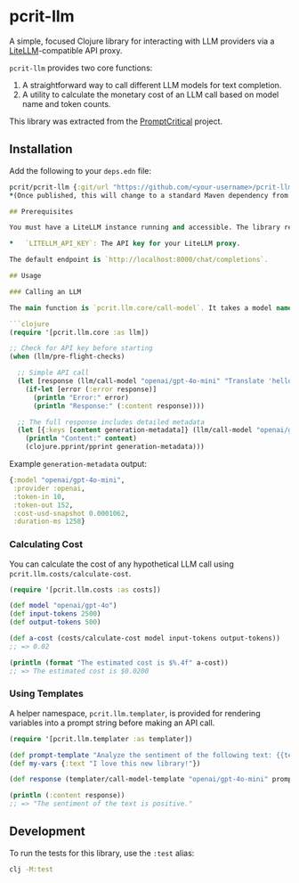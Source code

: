 # pcrit-llm

A simple, focused Clojure library for interacting with LLM providers via a [LiteLLM](https://github.com/BerriAI/litellm)-compatible API proxy.

`pcrit-llm` provides two core functions:
1.  A straightforward way to call different LLM models for text completion.
2.  A utility to calculate the monetary cost of an LLM call based on model name and token counts.

This library was extracted from the [PromptCritical](https://github.com/pragsmike/promptcritical) project.

## Installation

Add the following to your `deps.edn` file:

```clojure
pcrit/pcrit-llm {:git/url "https://github.com/<your-username>/pcrit-llm" :git/sha "<commit-sha>"}```
*(Once published, this will change to a standard Maven dependency from Clojars.)*

## Prerequisites

You must have a LiteLLM instance running and accessible. The library requires one environment variable to be set:

*   `LITELLM_API_KEY`: The API key for your LiteLLM proxy.

The default endpoint is `http://localhost:8000/chat/completions`.

## Usage

### Calling an LLM

The main function is `pcrit.llm.core/call-model`. It takes a model name and a prompt string and returns a map containing either the `:content` or an `:error`.

```clojure
(require '[pcrit.llm.core :as llm])

;; Check for API key before starting
(when (llm/pre-flight-checks)

  ;; Simple API call
  (let [response (llm/call-model "openai/gpt-4o-mini" "Translate 'hello' to French.")]
    (if-let [error (:error response)]
      (println "Error:" error)
      (println "Response:" (:content response))))

  ;; The full response includes detailed metadata
  (let [{:keys [content generation-metadata]} (llm/call-model "openai/gpt-4o-mini" "Why is the sky blue?")]
    (println "Content:" content)
    (clojure.pprint/pprint generation-metadata)))
```

Example `generation-metadata` output:
```clojure
{:model "openai/gpt-4o-mini",
 :provider :openai,
 :token-in 10,
 :token-out 152,
 :cost-usd-snapshot 0.0001062,
 :duration-ms 1258}
```

### Calculating Cost

You can calculate the cost of any hypothetical LLM call using `pcrit.llm.costs/calculate-cost`.

```clojure
(require '[pcrit.llm.costs :as costs])

(def model "openai/gpt-4o")
(def input-tokens 2500)
(def output-tokens 500)

(def a-cost (costs/calculate-cost model input-tokens output-tokens))
;; => 0.02

(println (format "The estimated cost is $%.4f" a-cost))
;; => The estimated cost is $0.0200
```

### Using Templates

A helper namespace, `pcrit.llm.templater`, is provided for rendering variables into a prompt string before making an API call.

```clojure
(require '[pcrit.llm.templater :as templater])

(def prompt-template "Analyze the sentiment of the following text: {{text}}")
(def my-vars {:text "I love this new library!"})

(def response (templater/call-model-template "openai/gpt-4o-mini" prompt-template my-vars))

(println (:content response))
;; => "The sentiment of the text is positive."
```

## Development

To run the tests for this library, use the `:test` alias:

```bash
clj -M:test
```
